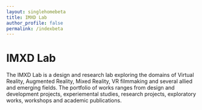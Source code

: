 ```yaml
---
layout: singlehomebeta
title: IMXD Lab
author_profile: false
permalink: /indexbeta
---
```


# IMXD Lab

The IMXD Lab is a design and research lab exploring the domains of Virtual Reality, Augmented Reality, Mixed Reality, VR filmmaking and several allied and emerging fields. The portfolio of works ranges from design and development projects, experiemental studies, research projects, exploratory works, workshops and academic publications.
<br><br>

<!--
<div class="single-home-updates">
    <h2>
        Updates
    </h2>
    <p>
        <b>Call for Study: 03/09/2020</b> 
        <br>
        We're conducting a study on using <b>Mobile Augmented Reality for Remote Learning</b>, as part of the <a href="/projects/scholar">ScholAR Project</a>, where we are testing a <b>Collaborative AR Classroom</b> that we've developed, focusing on <b>Mathematics for classes 6 to 8</b>. 
        <br>
        <br>
        If you are a mathematics teacher who would like to be a part of this study along with your class, 
        or know teachers or schools who might be interested in participating, please fill this form - <a href="https://forms.gle/h5u2yWw6EVGbp11G8" target="_blank">ScholAR Call for Participants</a> - and we'll get in touch with you to discuss further. Thanks!
    </p>
</div>
-->
